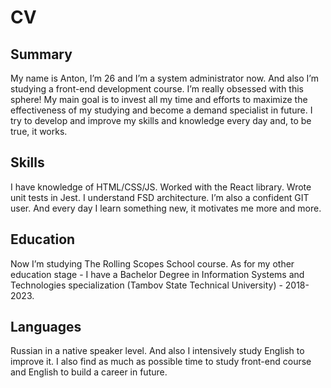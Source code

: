 # CV

## Summary

My name is Anton, I’m 26 and I’m a system administrator now. And also I’m studying a front-end development course. I’m really obsessed with this sphere! My main goal is to invest all my time and efforts to maximize the effectiveness of my studying and become a demand specialist in future. I try to develop and improve my skills and knowledge every day and, to be true, it works.

## Skills

I have knowledge of HTML/CSS/JS. Worked with the React library. Wrote unit tests in Jest. I understand FSD architecture. I’m also a confident GIT user. And every day I learn something new, it motivates me more and more.

## Education

Now I’m studying The Rolling Scopes School course.
As for my other education stage - I have a Bachelor Degree in Information Systems and Technologies specialization (Tambov State Technical University) - 2018-2023.

## Languages

Russian in a native speaker level. And also I intensively study English to improve it. I also find as much as possible time to study front-end course and English to build a career in future.
